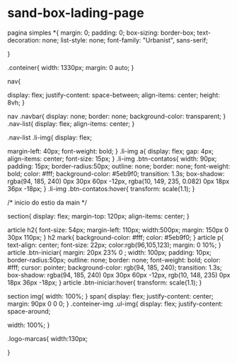 # sand-box-lading-page
 pagina simples
*{
  margin: 0;
  padding: 0;
  box-sizing: border-box;
  text-decoration: none;
  list-style: none;
  font-family: "Urbanist", sans-serif;

}


.conteiner{
  width: 1330px;
margin: 0 auto;
}

nav{
 
  display: flex;
  justify-content: space-between;
  align-items: center;
height: 8vh;
}

nav .navbar{
   display: none; 
  border: none;
  background-color: transparent;
}
.nav-list{
  display: flex;
  align-items: center;
}

.nav-list .li-img{
  display: flex;

 margin-left: 40px;
 font-weight: bold;
}
.li-img a{
  display: flex;
  gap: 4px;
  align-items: center;
  font-size: 15px;
}
.li-img .btn-contatos{
  width: 90px;
  padding: 15px;
  border-radius:50px;
  outline: none;
  border: none;
 font-weight: bold;
 color: #fff;
 background-color: #5eb9f0;
 transition: 1.3s;
 box-shadow: rgba(94, 185, 240) 0px 30px 60px -12px, rgba(10, 149, 235, 0.082) 0px 18px 36px -18px;
 }
 .li-img .btn-contatos:hover{
  transform: scale(1.1);
 }

/* inicio do estio da main */

section{
  display: flex;
  margin-top: 120px;
  align-items: center;
}

article h2{
  font-size: 54px;
  margin-left: 110px;
  width:500px;
margin: 150px 0 30px 110px; 
}
h2 mark{
  background-color: #fff;
  color: #5eb9f0;
}
article p{
  text-align: center;
  font-size: 22px;
  color:rgb(96,105,123);
margin: 0 10%;
}
 article .btn-iniciar{
  margin: 20px 23% 0 ;
  width: 100px;
  padding: 10px;
  border-radius:50px;
  outline: none;
  border: none;
 font-weight: bold;
 color: #fff;
 cursor: pointer;
 background-color: rgb(94, 185, 240);
 transition: 1.3s;
 box-shadow: rgba(94, 185, 240) 0px 30px 60px -12px, rgb(10, 148, 235) 0px 18px 36px -18px;
 }
 article .btn-iniciar:hover{
  transform: scale(1.1);
 }

section img{
  width: 100%;
}
span{
  display: flex;
  justify-content: center;
  margin: 90px 0 0 0;
}
.conteiner-img .ul-img{
display: flex;
justify-content: space-around;

width: 100%;
}

  .logo-marcas{
  width:130px;
  
}



